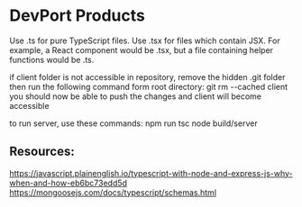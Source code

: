 # DevPort Products

Use .ts for pure TypeScript files.
Use .tsx for files which contain JSX.
For example, a React component would be .tsx, but a file containing helper functions would be .ts.

if client folder is not accessible in repository, remove the hidden .git folder then run the following command form root directory: git rm --cached client
you should now be able to push the changes and client will become accessible

to run server, use these commands:
npm run tsc
node build/server



## Resources:

https://javascript.plainenglish.io/typescript-with-node-and-express-js-why-when-and-how-eb6bc73edd5d
https://mongoosejs.com/docs/typescript/schemas.html
